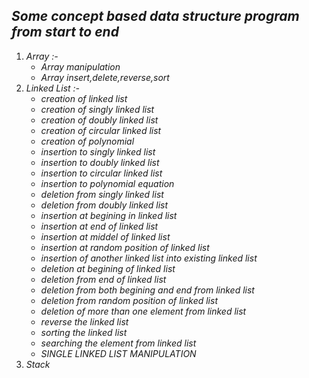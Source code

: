 ## *Some concept based data structure program from start to end*
1. *Array :-*
      * *Array manipulation*
      * *Array insert,delete,reverse,sort*
2. *Linked List :-*
      * *creation of linked list*
      * *creation of singly linked list*
      * *creation of doubly linked list*
      * *creation of circular linked list*
      * *creation of polynomial*
      * *insertion to singly linked list*
      * *insertion to doubly linked list* 
      * *insertion to circular linked list*
      * *insertion to polynomial equation*
      * *deletion from singly linked list*
      * *deletion from doubly linked list*
      * *insertion at begining in linked list*
      * *insertion at end of linked list*
      * *insertion at middel of linked list*
      * *insertion at random position of linked list*
      * *insertion of another linked list into existing linked list*
      * *deletion at begining of linked list*
      * *deletion from end of linked list*
      * *deletion from both begining and end from linked list*
      * *deletion from random position of linked list*
      * *deletion of more than one element from linked list*
      * *reverse the linked list*
      * *sorting the linked list*
      * *searching the element from linked list*
      * *SINGLE LINKED LIST MANIPULATION* 
3. *Stack*

